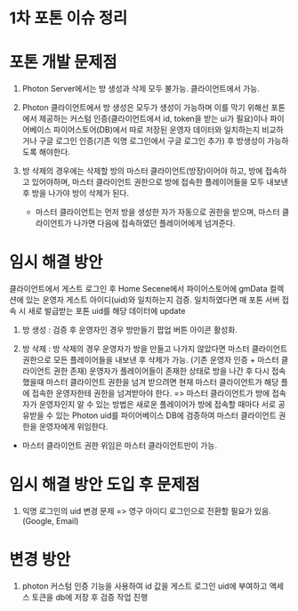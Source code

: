 # 1차 포톤 이슈 정리

# 포톤 개발 문제점
1. Photon Server에서는 방 생성과 삭제 모두 불가능. 클라이언트에서 가능.

2. Photon 클라이언트에서 방 생성은 모두가 생성이 가능하며 이를 막기 위해선 
  포톤에서 제공하는 커스텀 인증(클라이언트에서 id, token을 받는 ui가 필요)이나
  파이어베이스 파이어스토어(DB)에서 따로 저장된 운영자 데이터와 일치하는지 비교하거나 
  구글 로그인 인증(기존 익명 로그인에서 구글 로그인 추가) 후 방생성이 가능하도록 해야한다.

3. 방 삭제의 경우에는 삭제할 방의 마스터 클라이언트(방장)이어야 하고, 방에 접속하고 있어야하며, 
   마스터 클라이언트 권한으로 방에 접속한 플레이어들을 모두 내보낸 후
   방을 나가야 방이 삭제가 된다.
   * 마스터 클라이언트는 먼저 방을 생성한 자가 자동으로 권한을 받으며, 마스터 클라이언트가 나가면 다음에 접속하였던 플레이어에게 넘겨준다.

# 임시 해결 방안
클라이언트에서 게스트 로그인 후 Home Secene에서 파이어스토어에 gmData 컬렉션에 있는 
운영자 게스트 아이디(uid)와 일치하는지 검증.
일치하였다면 매 포톤 서버 접속 시 새로 발급받는 포톤 uid를 해당 데이터에 update

1. 방 생성 : 검증 후 운영자인 경우 방만들기 팝업 버튼 아이콘 활성화.

2. 방 삭제 : 방 삭제의 경우 운영자가 방을 만들고 나가지 않았다면 마스터 클라이언트 권한으로 
모든 플레이어들을 내보낸 후 삭제가 가능. (기존 운영자 인증 + 마스터 클라이언트 권한 존재)
운영자가 플레이어들이 존재한 상태로 방을 나간 후 다시 접속했을때 마스터 클라이언트 권한을 넘겨 받으려면
현재 마스터 클라이언트가 해당 플에 접속한 운영자한테 권한을 넘겨받아야 한다.
=> 마스터 클라이언트가 방에 접속자가 운영자인지 알 수 있는 방법은 새로운 플레이어가 방에 접속할 때마다
서로 공유받을 수 있는 Photon uid를 파이어베이스 DB에 검증하여 마스터 클라이언트 권한을 운영자에게 위임한다.
 * 마스터 클라이언트 권한 위임은 마스터 클라이언트만이 가능.

# 임시 해결 방안 도입 후 문제점

1. 익명 로그인의 uid 변경 문제 => 영구 아이디 로그인으로 전환할 필요가 있음.(Google, Email) 

# 변경 방안

1. photon 커스텀 인증 기능을 사용하여 id 값을 게스트 로그인 uid에 부여하고 액세스 토큰을 db에 저장 후 검증 작업 진행
